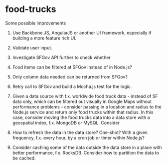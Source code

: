 # food-trucks

Some possible improvements

1. Use Backbone.JS, AngularJS or another UI framework, especially if building a more feature rich UI.

2. Validate user input.

3. Investigate SFGov API further to check whether

  1. Food items can be filtered at SFGov instead of in Node.js?

  2. Only column data needed can be returned from SFGov?

4. Retry call to SFGov and build a Mocha.js test for the logic.

5. Given a data source with f.x. worldwide food truck data - instead of SF data only, which can be filtered out visually in Google Maps without performance problems - consider passing in a location and radius to the Node.js service and return only food trucks within that radius. In this case, consider moving the food trucks data into a data store with a geospatial index, f.x. MongoDB or MySQL. Consider

  1. How to refresh the data in the data store? One-shot? With a given frequency, f.x. every hour, by a cron job or timer within Node.js?

  2. Consider caching some of the data outside the data store in a place with better performance, f.x. RocksDB. Consider how to partition the data to be cached. 


